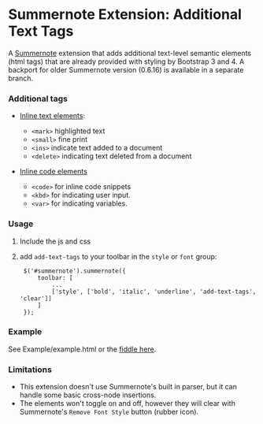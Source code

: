 # Summernote Extension: Additional Text Tags
A [Summernote](http://summernote.org/) extension that adds additional text-level semantic elements (html tags) that are already provided with styling by Bootstrap 3 and 4.
A backport for older Summernote version (0.6.16) is available in a separate branch.

### Additional tags

* [Inline text elements](https://v4-alpha.getbootstrap.com/content/typography/#inline-text-elements):
  * `<mark>` highlighted text
  * `<small>` fine print
  * `<ins>` indicate text added to a document
  * `<delete>` indicating text deleted from a document

* [Inline code elements](https://v4-alpha.getbootstrap.com/content/code/)
  * `<code>` for inline code snippets
  * `<kbd>` for indicating user input.
  * `<var>` for indicating variables.


### Usage

1. Include the js and css
2. add `add-text-tags` to your toolbar in the `style` or `font` group:

        $('#summernote').summernote({
            toolbar: [
                ...
                ['style', ['bold', 'italic', 'underline', 'add-text-tags', 'clear']]
            ]
        });

### Example

See Example/example.html or the [fiddle here](https://jsfiddle.net/43Tesseracts/y4t0zep2/).

### Limitations

* This extension doesn't use Summernote's built in parser, but it can handle some basic cross-node insertions.
* The elements won't toggle on and off, however they will clear with Summernote's `Remove Font Style` button (rubber icon).
